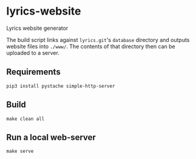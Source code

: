 # lyrics-website

Lyrics website generator

The build script links against `lyrics.git`'s `database` directory
and outputs website files into `./www/`. The contents of that directory
then can be uploaded to a server.

## Requirements

    pip3 install pystache simple-http-server

## Build

    make clean all

## Run a local web-server

    make serve
